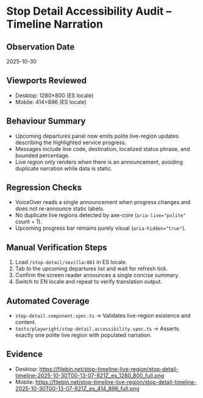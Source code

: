 # Stop Detail Accessibility Audit – Timeline Narration

## Observation Date
2025-10-30

## Viewports Reviewed
- Desktop: 1280×800 (ES locale)
- Mobile: 414×896 (ES locale)

## Behaviour Summary
- Upcoming departures panel now emits polite live-region updates describing the highlighted service progress.
- Messages include line code, destination, localized status phrase, and bounded percentage.
- Live region only renders when there is an announcement, avoiding duplicate narration while data is static.

## Regression Checks
- VoiceOver reads a single announcement when progress changes and does not re-announce static labels.
- No duplicate live regions detected by axe-core (`aria-live="polite"` count = 1).
- Upcoming progress bar remains purely visual (`aria-hidden="true"`).

## Manual Verification Steps
1. Load `/stop-detail/sevilla:001` in ES locale.
2. Tab to the upcoming departures list and wait for refresh tick.
3. Confirm the screen reader announces a single concise summary.
4. Switch to EN locale and repeat to verify translation output.

## Automated Coverage
- `stop-detail.component.spec.ts` → Validates live-region existence and content.
- `tests/playwright/stop-detail.accessibility.spec.ts` → Asserts exactly one polite live region with populated narration.

## Evidence
- Desktop: https://filebin.net/stop-timeline-live-region/stop-detail-timeline-2025-10-30T00-13-07-821Z_es_1280_800_full.png
- Mobile: https://filebin.net/stop-timeline-live-region/stop-detail-timeline-2025-10-30T00-13-07-821Z_es_414_896_full.png
